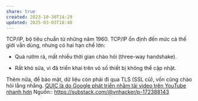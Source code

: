 ```yaml
---
share: true
created: 2023-10-30T14:29
updated: 2025-03-03T18:48
---
```

TCP/IP, bộ tiêu chuẩn từ những năm 1960. TCP/IP ổn định đến mức cả thế giới vẫn dùng, nhưng có hai hạn chế lớn:

- Quá rườm rà, mất nhiều thời gian chào hỏi (three-way handshake).
    
- Rất khó sửa, vì đã triển khai trên vô số thiết bị không thể cập nhật.
    

Thêm nữa, để bảo mật, dữ liệu còn phải đi qua TLS (SSL cũ), vốn cũng chào hỏi lằng nhằng.
[QUIC là do Google phát triển nhằm tải video trên YouTube nhanh hơn](./QUIC%20l%C3%A0%20do%20Google%20ph%C3%A1t%20tri%E1%BB%83n%20nh%E1%BA%B1m%20t%E1%BA%A3i%20video%20tr%C3%AAn%20YouTube%20nhanh%20h%C6%A1n.md)
Nguồn:: https://substack.com/@vnhacker/p-172388143